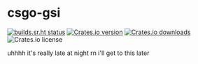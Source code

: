 # csgo-gsi

[![builds.sr.ht status](https://builds.sr.ht/~boringcactus/csgo-gsi.svg)](https://builds.sr.ht/~boringcactus/csgo-gsi?)
[![Crates.io version](https://img.shields.io/crates/v/csgo-gsi)](https://crates.io/crates/csgo-gsi)
[![Crates.io downloads](https://img.shields.io/crates/d/csgo-gsi)](https://crates.io/crates/csgo-gsi)
![Crates.io license](https://img.shields.io/crates/l/csgo-gsi)

uhhhh it's really late at night rn i'll get to this later
